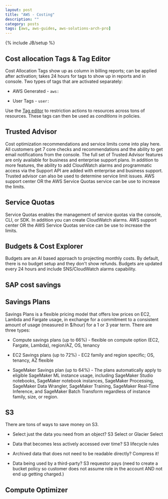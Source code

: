 ```yaml
---
layout: post
title: "AWS - Costing"
description: ""
category: posts
tags: [aws, aws-guides, aws-solutions-arch-pro]
---
```

{% include JB/setup %}

## Cost allocation Tags &amp; Tag Editor
Cost Allocation Tags show up as column in billing reports; can be applied after activation; takes 24 hours for tags to show up in reports and in console. Two types of tags that are activated separately:
 
 - AWS Generated - ```aws:``` 

 - User Tags - ```user:```

 Use the [Tag editor](http://docs.aws.amazon.com/awsconsolehelpdocs/latest/gsg/tag-editor.html) to restriction actions to resources across tons of resources. These tags can then be used as *conditions* in policies.

## Trusted Advisor
Cost optimization recommendations and service limits come into play here. All customers get 7 core checks and recommendations and the ability to get email notifications from the console. The full set of Trusted Advisor features are only available for business and enterprise support plans. In addition to more features, the ability to add CloudWatch alarms and programmatic access via the Support API are added with enterprise and business support. Trusted advisor can also be used to determine service limit issues. AWS support center OR the AWS Service Quotas service can be use to increase the limits.

## Service Quotas

Service Quotas enables the management of service quotas via the console, CLI, or SDK. In addition you can create CloudWatch alarms. AWS support center OR the AWS Service Quotas service can be use to increase the limits.

## Budgets &amp; Cost Explorer

Budgets are an AI based approach to projecting monthly costs. By default, there is no budget setup and they don't show refunds. Budgets are updated every 24 hours and include SNS/CloudWatch alarms capability. 

## SAP cost savings 


## Savings Plans
Savings Plans is a flexible pricing model that offers low prices on EC2, Lambda and Fargate usage, in exchange for a commitment to a consistent amount of usage (measured in $/hour) for a 1 or 3 year term. There are three types:
- Compute savings plans (up to 66%) - flexible on compute option (EC2, Fargate, Lambda), region/AZ, OS, tenancy

- EC2 Savings plans (up to 72%) - EC2 family and region specific; OS, tenancy, AZ flexible

- SageMaker Savings plan (up to 64%) - The plans automatically apply to eligible SageMaker ML instance usage, including SageMaker Studio notebooks, SageMaker notebook instances, SageMaker Processing, SageMaker Data Wrangler, SageMaker Training, SageMaker Real-Time Inference, and SageMaker Batch Transform regardless of instance family, size, or region. 

## S3

There are tons of ways to save money on S3. 

- Select just the data you need from an object? S3 Select or Glacier Select

- Data that becomes less actively accessed over time? S3 lifecycle rules

- Archived data that does not need to be readable directly? Compress it!

- Data being used by a third-party? S3 requestor pays (need to create a bucket policy so customer does not assume role in the account AND not end up getting charged.)

## Compute Optimizer





